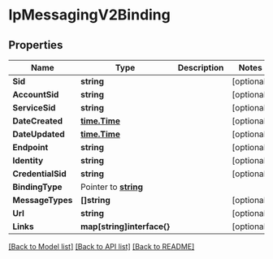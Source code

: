 # IpMessagingV2Binding

## Properties

Name | Type | Description | Notes
------------ | ------------- | ------------- | -------------
**Sid** | **string** |  |[optional] 
**AccountSid** | **string** |  |[optional] 
**ServiceSid** | **string** |  |[optional] 
**DateCreated** | [**time.Time**](time.Time.md) |  |[optional] 
**DateUpdated** | [**time.Time**](time.Time.md) |  |[optional] 
**Endpoint** | **string** |  |[optional] 
**Identity** | **string** |  |[optional] 
**CredentialSid** | **string** |  |[optional] 
**BindingType** | Pointer to [**string**](BindingEnumBindingType.md) |  |
**MessageTypes** | **[]string** |  |[optional] 
**Url** | **string** |  |[optional] 
**Links** | **map[string]interface{}** |  |[optional] 

[[Back to Model list]](../README.md#documentation-for-models) [[Back to API list]](../README.md#documentation-for-api-endpoints) [[Back to README]](../README.md)


